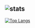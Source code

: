 ![stats](https://github-readme-stats.vercel.app/api?username=KERRCAM&show_icons=true&theme=radical) 
---
[![Top Langs](https://github-readme-stats.vercel.app/api/top-langs/?username=KERRCAM)](https://github.com/KERRCAM/github-readme-stats)
